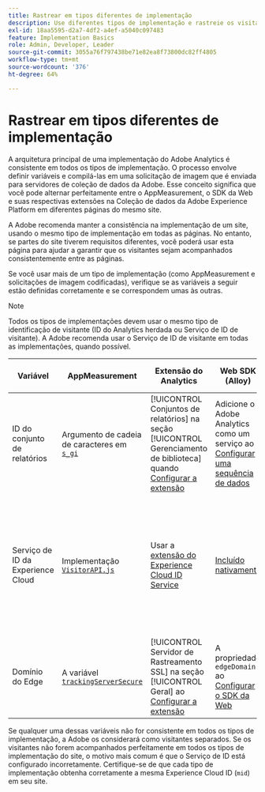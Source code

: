 ```yaml
---
title: Rastrear em tipos diferentes de implementação
description: Use diferentes tipos de implementação e rastreie os visitantes facilmente entre eles.
exl-id: 18aa5595-d2a7-4df2-a4ef-a5040c097483
feature: Implementation Basics
role: Admin, Developer, Leader
source-git-commit: 3055a76f797438be71e82ea8f73800dc82ff4805
workflow-type: tm+mt
source-wordcount: '376'
ht-degree: 64%

---
```


# Rastrear em tipos diferentes de implementação

A arquitetura principal de uma implementação do Adobe Analytics é consistente em todos os tipos de implementação. O processo envolve definir variáveis e compilá-las em uma solicitação de imagem que é enviada para servidores de coleção de dados da Adobe. Esse conceito significa que você pode alternar perfeitamente entre o AppMeasurement, o SDK da Web e suas respectivas extensões na Coleção de dados da Adobe Experience Platform em diferentes páginas do mesmo site.

A Adobe recomenda manter a consistência na implementação de um site, usando o mesmo tipo de implementação em todas as páginas. No entanto, se partes do site tiverem requisitos diferentes, você poderá usar esta página para ajudar a garantir que os visitantes sejam acompanhados consistentemente entre as páginas.

Se você usar mais de um tipo de implementação (como AppMeasurement e solicitações de imagem codificadas), verifique se as variáveis a seguir estão definidas corretamente e se correspondem umas às outras.

>[!NOTE]
>
>Todos os tipos de implementações devem usar o mesmo tipo de identificação de visitante (ID do Analytics herdada ou Serviço de ID de visitante). A Adobe recomenda usar o Serviço de ID de visitante em todas as implementações, quando possível.

| Variável | AppMeasurement | Extensão do Analytics | Web SDK (Alloy) | Extensão da tag do SDK da web | Solicitação de imagem codificada |
| --- | --- | --- | --- | --- | --- |
| ID do conjunto de relatórios | Argumento de cadeia de caracteres em [`s_gi`](../vars/functions/s-gi.md) | [!UICONTROL Conjuntos de relatórios] na seção [!UICONTROL Gerenciamento de biblioteca] quando [Configurar a extensão](https://experienceleague.adobe.com/docs/experience-platform/tags/extensions/client/analytics/overview.html?lang=pt-BR) | Adicione o Adobe Analytics como um serviço ao [Configurar uma sequência de dados](https://experienceleague.adobe.com/docs/experience-platform/edge/datastreams/configure.html?lang=pt-BR) | Adicione o Adobe Analytics como um serviço ao [Configurar uma sequência de dados](https://experienceleague.adobe.com/docs/experience-platform/edge/datastreams/configure.html?lang=pt-BR) | Parte do URL `pathname` (após `/b/ss/`) |
| Serviço de ID da Experience Cloud | Implementação [`VisitorAPI.js`](appmeasurement.md) | Usar a [extensão do Experience Cloud ID Service](analytics-extension.md) | [Incluído nativamente](alloy.md) | [Incluído nativamente](web-sdk-extension.md) | Fazer uma [chamada separada para o Serviço de ID](https://experienceleague.adobe.com/docs/id-service/using/implementation/direct-integration.html?lang=pt-BR) para obter a ID desejada e incluir `mid` na cadeia de caracteres de consulta |
| Domínio do Edge | A variável [`trackingServerSecure`](../vars/config-vars/trackingserversecure.md) | [!UICONTROL Servidor de Rastreamento SSL] na seção [!UICONTROL Geral] ao [Configurar a extensão](https://experienceleague.adobe.com/docs/experience-platform/tags/extensions/client/analytics/overview.html?lang=pt-BR) | A propriedade `edgeDomain` ao [Configurar o SDK da Web](https://experienceleague.adobe.com/docs/experience-platform/edge/fundamentals/configuring-the-sdk.html?lang=pt-BR) | O campo [!UICONTROL Domínio do Edge] ao [Configurar a extensão](https://experienceleague.adobe.com/docs/experience-platform/edge/extension/web-sdk-extension-configuration.html?lang=pt-BR) | O `hostname` do URL de solicitação de imagem |

Se qualquer uma dessas variáveis não for consistente em todos os tipos de implementação, a Adobe os considerará como visitantes separados. Se os visitantes não forem acompanhados perfeitamente em todos os tipos de implementação do site, o motivo mais comum é que o Serviço de ID está configurado incorretamente. Certifique-se de que cada tipo de implementação obtenha corretamente a mesma Experience Cloud ID (`mid`) em seu site.
